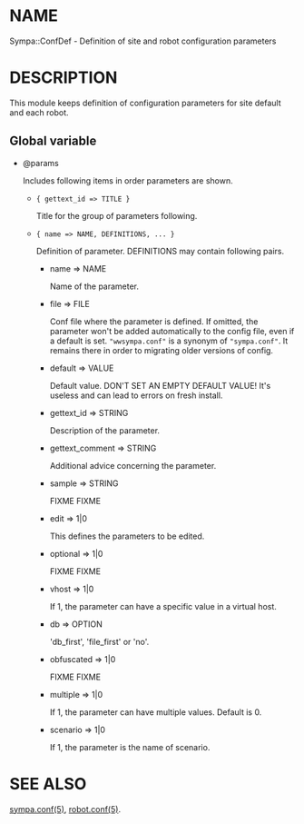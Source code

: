# NAME

Sympa::ConfDef - Definition of site and robot configuration parameters

# DESCRIPTION

This module keeps definition of configuration parameters for site default
and each robot.

## Global variable

- @params

    Includes following items in order parameters are shown.

    - `{ gettext_id => TITLE }`

        Title for the group of parameters following.

    - `{ name => NAME, DEFINITIONS, ... }`

        Definition of parameter.  DEFINITIONS may contain following pairs.

        - name => NAME

            Name of the parameter.

        - file => FILE

            Conf file where the parameter is defined.  If omitted, the
            parameter won't be added automatically to the config file, even
            if a default is set.
            `"wwsympa.conf"` is a synonym of `"sympa.conf"`.  It remains there
            in order to migrating older versions of config.

        - default => VALUE

            Default value.
            DON'T SET AN EMPTY DEFAULT VALUE! It's useless
            and can lead to errors on fresh install.

        - gettext\_id => STRING

            Description of the parameter.

        - gettext\_comment => STRING

            Additional advice concerning the parameter.

        - sample => STRING

            FIXME FIXME

        - edit => 1|0

            This defines the parameters to be edited.

        - optional => 1|0

            FIXME FIXME

        - vhost => 1|0

            If 1, the parameter can have a specific value in a
            virtual host.

        - db => OPTION

            'db\_first', 'file\_first' or 'no'.

        - obfuscated => 1|0

            FIXME FIXME

        - multiple => 1|0

            If 1, the parameter can have multiple values. Default is 0.

        - scenario => 1|0

            If 1, the parameter is the name of scenario.

# SEE ALSO

[sympa.conf(5)](./sympa.conf.5.md), [robot.conf(5)](./robot.conf.5.md).
